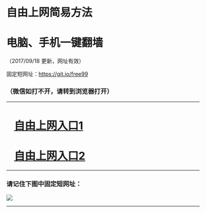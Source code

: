 ﻿# 自由上网简易方法

# 电脑、手机一键翻墙

（2017/09/18 更新，网址有效）

固定短网址：https://git.io/free99

### （微信如打不开，请转到浏览器打开）


***





# &nbsp;&nbsp; <a href="http://ft2175515302.fwq-tz1005.info/fwqtz01.html?t=091800129070 " target="_blank">自由上网入口1</a>
# &nbsp;&nbsp; <a href="http://ft1412532203.fwq-tz1006.info/fwqtz02.html?t=09180019370 " target="_blank">自由上网入口2</a>
***

### 请记住下图中固定短网址：

<img src="https://s3-us-west-2.amazonaws.com/fwq-1001/yjfq-20170905okok.png" /> 


***

